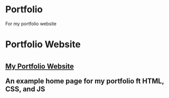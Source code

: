 # Portfolio
For my portfolio website

<h1>Portfolio Website<h1>
  
  <a href="https://github.com/nubiajadebrice/nubiajadebrice.github.io/blob/main/index.html"><h2>My Portfolio Website</a>
    <p>An example home page for my portfolio ft HTML, CSS, and JS</p><br> 
  
  
